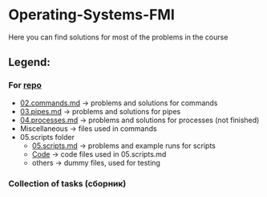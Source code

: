 # Operating-Systems-FMI

Here you can find solutions for most of the problems in the course

## Legend:

### For [repo](https://github.com/avelin/fmi-os/tree/master/exercises)
- [02.commands.md](https://github.com/Backpulver/Operating-Systems-FMI/blob/main/Repo/02.commands.md) -> problems and solutions for commands
- [03.pipes.md](https://github.com/Backpulver/Operating-Systems-FMI/blob/main/Repo/03.pipes.md) -> problems and solutions for pipes
- [04.processes.md](https://github.com/Backpulver/Operating-Systems-FMI/blob/main/Repo/04.processes.md) -> problems and solutions for processes (not finished)
- Miscellaneous -> files used in commands
- 05.scripts folder
	- [05.scripts.md](https://github.com/Backpulver/Operating-Systems-FMI/blob/main/Repo/05.scripts/05.scripts.md) -> problems and example runs for scripts
	- [Code](https://github.com/Backpulver/Operating-Systems-FMI/tree/main/Repo/05.scripts/Code) -> code files used in 05.scripts.md 
	- others -> dummy files, used for testing

### Collection of tasks (сборник)
